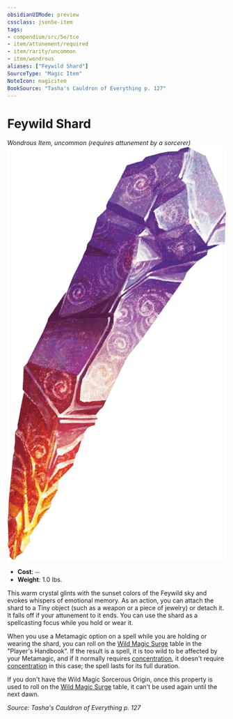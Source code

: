 ```yaml
---
obsidianUIMode: preview
cssclass: json5e-item
tags:
- compendium/src/5e/tce
- item/attunement/required
- item/rarity/uncommon
- item/wondrous
aliases: ["Feywild Shard"]
SourceType: "Magic Item"
NoteIcon: magicitem
BookSource: "Tasha's Cauldron of Everything p. 127"
---
```

# Feywild Shard
*Wondrous Item, uncommon (requires attunement by a sorcerer)*  
![](https://raw.githubusercontent.com/5etools-mirror-2/5etools-img/main/items/TCE/Feywild%20Shard.webp#right)  

- **Cost**: ⏤
- **Weight**: 1.0 lbs.

This warm crystal glints with the sunset colors of the Feywild sky and evokes whispers of emotional memory. As an action, you can attach the shard to a Tiny object (such as a weapon or a piece of jewelry) or detach it. It falls off if your attunement to it ends. You can use the shard as a spellcasting focus while you hold or wear it.

When you use a Metamagic option on a spell while you are holding or wearing the shard, you can roll on the [Wild Magic Surge](/2-Mechanics/CLI/tables/wild-magic-surge.md) table in the "Player's Handbook". If the result is a spell, it is too wild to be affected by your Metamagic, and if it normally requires [concentration](/2-Mechanics/CLI/rules/conditions.md#concentration), it doesn't require [concentration](/2-Mechanics/CLI/rules/conditions.md#concentration) in this case; the spell lasts for its full duration.

If you don't have the Wild Magic Sorcerous Origin, once this property is used to roll on the [Wild Magic Surge](/2-Mechanics/CLI/tables/wild-magic-surge.md) table, it can't be used again until the next dawn.

*Source: Tasha's Cauldron of Everything p. 127*